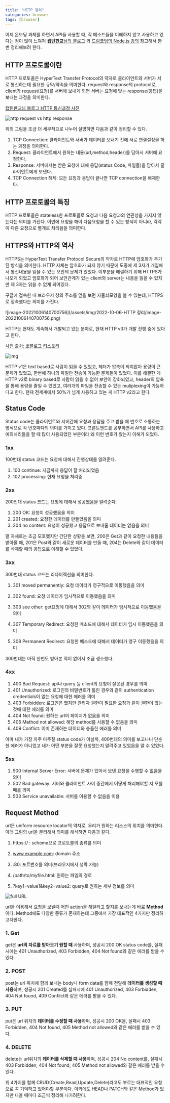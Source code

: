 ```yaml
---
title: "HTTP 정리"
categories: browser
tags: [browser]
---
```




 어제 온보딩 과제를 하면서 API들 사용할 때, 각 메소드들을 이해하지 않고 사용하고 있다는 점이 많이 느껴져 [**캡틴판교**님의 블로그](https://joshua1988.github.io/web-development/http-part1/) 와 [드림코딩의 Node.js 강의](https://academy.dream-coding.com/courses/node)  참고해서 한번 정리해보려 한다.



## HTTP 프로토콜이란

HTTP 프로토콜은 HyperText Transfer Protocol의 약자로 클라이언트와 서버가 서로 통신하는데 필요한 규약/약속을 의미한다. request와 response의 protocol로, client가 request(요청)를 서버에 보내게 되면 서버는 요청에 맞는 response(응답)을 보내는 과정을 의미한다.

[캡틴판교님 블로그 HTTP 통신과정 사진](https://joshua1988.github.io/web-development/http-part1/)

![http request vs http response](https://joshua1988.github.io/images/posts/web/http/request-response.png)

위의 그림을 조금 더 세부적으로 나누어 설명하면 다음과 같이 정리할 수 있다.



1. TCP Connection: 클라이언트와 서버가 데이터를 보내기 전에 서로 연결설정을 하는 과정을 의미한다.
2. Request: 클라이언트에서 원하는 내용(url,method,header)를 담아서 서버에 요청한다.
3. Response: 서버에서는 받은 요청에 대해 응답(status Code, 파일들)을 담아서 클라이언트에게 보낸다.
4. TCP Connection 해제: 모든 요청과 응답이 끝나면 TCP connection을 해제한다.





## HTTP 프로토콜의 특징

HTTP 프로토콜은 stateless한 프로토콜로 요청과 다음 요청과의 연관성을 가지지 않는다는 의미를 가진다. 이번에 요청을 해야 다음요청을 할 수 있는 방식이 아니라, 각각이 다른 요청으로 별개로 처리됨을 의미한다. 

 

## HTTPS와 HTTP의 역사

 HTTPS는 HyperText Transfer Protocol Secure의 약자로 HTTP에 암호화가 추가된 방식을 의미한다. HTTP 자체는 암호화가 되지 않기 때문에 도중에 제 3자가 개입해서 통신내용을 읽을 수 있는 보안의 문제가 있었다. 이부분을 해결하기 위해 HTTPS가 나오게 되었고 암호화가 되어 보안관계가 있는 client와 server는 내용을 읽을 수  있지만 제 3자는 읽을 수 없게 되어있다. 



 구글에 접속한 내 브라우저 창의 주소를 옆을 보면 자물쇠모양을 볼 수 있는데, HTTPS로 접속했다는 의미를 가진다.  

![image-20221006140700756](/assets/img/2022-10-06-HTTP 정리/image-20221006140700756.png)



 HTTP는 현재도 계속해서 개발되고 있는 분야로, 현재 HTTP v3가 개발 진행 중에 있다고 한다. 

[사진 출처: 뽀블로그 티스토리](https://bbo-blog.tistory.com/87?category=1004651)

![img](https://blog.kakaocdn.net/dn/c4UTsJ/btrmxGNxTRD/kE5RxunuTIjeIfAPqk9N10/img.jpg)

HTTP v1은 text based로 사람이 읽을 수 있었고, 헤더가 압축이 되지않아 용량이 큰 문제가 있었고, 한번에 하나의 파일만 전송이 가능한 문제들이 있었다. 이를 해결한 게 HTTP v2로 binary based로 사람이 읽을 수 없어 보안이 강화되었고, header의 압축을 통해 용량을 줄일 수 있었고, 여러개의 파일을 전송할 수 있는 muliplexing이 가능하다고 한다. 현재 전세계에서 50%가 넘게 사용하고 있는 게 HTTP v2라고 한다.



## Status Code

Status code는 클라이언트와 서버간에 요청과 응답을 주고 받을 때 번호로 소통하는 방식으로 각 번호마다의 의미를 가지고 있다. 프론트엔드를 공부하면서 API를 사용하고 예외처리들을 할 때 많이 사용되었던 부분이라 왜 이런 번호가 왔는지 이해가 되었다.



### 1xx

  100번대 status 코드는 요청에 대해서 진행상태를 알려준다. 

1. 100 continue: 지금까지 응답이 잘 처리되었음
2. 102 processing: 현재 요청을 처리중



### 2xx

 200번대 status 코드는 요청에 대해서 성공했음을 알려준다.

1. 200 OK: 요청이 성공했음을 의미 
2. 201 created: 요청한 데이터를 만들었음을 의미
3. 204 no content:  요청이 성공했고 응답으로 보내줄 데이터는 없음을 의미



말 자체로는 조금 모호했지만 간단한 상황을 보면, 200은 Get과 같이 요청한 내용들을 받아올 때, 201은 Post와 같이 새로운 데이터를 만들 때, 204는 Delete와 같이 데이터를 삭제할 때의 응답으로 이해할 수 있었다.



### 3xx

 300번대 status 코드는 리다이렉션을 의미한다.

1. 301 moved permanently: 요청 데이터가 영구적으로 이동했음을 의미
2. 302 found: 요청 데이터가 임시적으로 이동했음을 의미
3. 303 see other: get요청에 대해서 302와 같이 데이터가 임시적으로 이동했음을 의미

4. 307 Temporary Redirect: 요청한 메소드에 대해서 데이터가 임시 이동했음을 의미
5. 308 Permanent Redirect: 요청한 메소드에 대해서 데이터가 영구 이동했음을 의미



300번대는 아직 한번도 받아본 적이 없어서 조금 생소했다.



### 4xx

1. 400 Bad Request: api나 query 등 client의 요청이 잘못된 경우를 의미
2. 401 Unauthorized: 로그인의 비밀번호가 틀린 경우와 같이 authentication credentials이 없는 요청에 대한 에러를 의미
3. 403 Forbidden: 로그인은 했지만 관리자 권한이 필요한 요청과 같이 권한이 없는 것에 대한 에러를 의미
4. 404 Not found: 원하는 url의 페이지가 없음을 의미
5. 405 Method not allowed: 해당 method를 사용할 수 없음을 의미
6. 409 Conflict: 이미 존재하는 데이터와 충돌한 에러를 의미



 아마 내가 가장 자주 마주칠 status code가 아닐까, 400번대의 의미를 보고나니 단순한 에러가 아니었고 내가 어떤 부분을 잘못 요청했는지 알려주고 있었음을 알 수 있었다.



### 5xx

1. 500 Internal Server Error: 서버에 문제가 있어서 보낸 요청을 수행할 수 없음을 의미
2. 502 Bad gateway: 서버와 클라이언트 사이 중간에서 어떻게 처리해야할 지 모를 때를 의미
3. 503 Service unavailable: 서버를 이용할 수 없음을 이용





## Request Method

 url은 uniform resource locator의 약자로, 우리가 원하는 리소스의 위치를 의미한다.  아래 그림의 url을 분리해서 의미를 해석하면 다음과 같다.



1. https:// : scheme으로 프로토콜의 종류를 의미

2. www.example.com: domain 주소

3. :80: 포트번호를 의미(브라우저에서 생략 가능)

4. /path/to/myfile.html: 원하는 파일의 경로

5. ?key1=value1&key2=value2: query로 원하는 세부 정보를 의미 

   

![full URL](https://developer.mozilla.org/en-US/docs/Learn/Common_questions/What_is_a_URL/mdn-url-all.png)



url을 이용해서 요청을 보낼때 어떤 action을 해달라고 할지를 보내는게 바로 **Method**이다. Method에도 다양한 종류가 존재하는데 그중에서 가장 대표적인 4가지만 정리하고자한다.



### 1. Get

  get은 **url의 자료를 받아오기 원할 때** 사용하며, 성공시 200 OK status code를, 실패시에는 401 Unauthorized, 403 Forbidden, 404 Not found와 같은 에러를 받을 수 있다. 



### 2. POST

  post는 url 위치에 함께 보내는 body나 form data를 함께 전달해 **데이터를 생성할 때 사용**하며, 성공시 201 Created를 실패시에  401 Unauthorized, 403 Forbidden, 404 Not found, 409 Confilct와 같은 에러를 받을 수 있다.



### 3. PUT

 put은 url 위치의 **데이터를 수정할 때 사용**하며, 성공시 200 OK을, 실패시  403 Forbidden, 404 Not found, 405 Method not allowed와 같은 에러를 받을 수 있다.



### 4. DELETE

delete는 url위치의 **데이터를 삭제할 때 사용**하며, 성공시 204 No content를, 실패시 403 Forbidden, 404 Not found, 405 Method not allowed와 같은 에러를 받을 수 있다.



위 4가지를 함께 CRUD(Create,Read,Update,Delete)라고도 부르는 대표적인 요청으로 꼭 기억하고 있어야할 부분이다. 이외에도 HEAD나 PATCH와 같은 Method가 있지만 나올 때마다 조금씩 정리해 나가려한다.